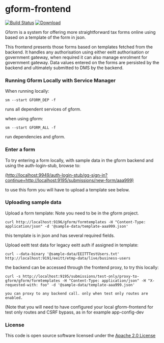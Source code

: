 # gform-frontend

[![Build Status](https://travis-ci.org/hmrc/gform-frontend.svg)](https://travis-ci.org/hmrc/gform-frontend) [ ![Download](https://api.bintray.com/packages/hmrc/releases/gform-frontend/images/download.svg) ](https://bintray.com/hmrc/releases/gform-frontend/_latestVersion)

Gform is a system for offering more straightforward tax forms online using based on a template of the form in json.
 
This frontend presents those forms based on templates fetched from the backend.  It handles any authorisation using 
either eeitt authorisation or government gateway, when required it can also manage enrolment for government gateway.
Data values entered on the forms are persisted by the backend and ultimately submitted to DMS by the backend.

### Running Gform Locally with Service Manager

When running locally: 
 
    sm --start GFORM_DEP -f
    
runs all dependent services of gform. 

when using gform: 
    
    sm --start GFORM_ALL -f
    
run dependencies and gform.

### Enter a form

To try entering a form locally, with sample data in the gform backend and using the auth-login-stub, browse to:

[(http://localhost:9949/auth-login-stub/gg-sign-in?continue=http://localhost:9195/submissions/new-form/aaa999)](http://localhost:9949/auth-login-stub/gg-sign-in?continue=http://localhost:9195/submissions/new-form/aaa999)

to use this form you will have to upload a template see below. 

### Uploading sample data

Upload a form template:
Note you need to be in the gform project.

    curl http://localhost:9196/gform/formtemplates -H "Content-Type: application/json" -d '@sample-data/template-aaa999.json'

this template is in json and has several required fields. 

Upload eeitt test data for legacy eeitt auth if assigned in template: 
    
    curl --data-binary '@sample-data/EEITTTestUsers.txt' http://localhost:9191/eeitt/etmp-data/live/business-users
        
 the backend can be accessed through the frontend proxy, to try this locally:

    curl -s http://localhost:9195/submissions/test-only/proxy-to-gform/gform/formtemplates -H "Content-Type: application/json" -H "X-requested-with: foo" -d '@sample-data/template-aaa999.json'
    
    you can proxy to any backend call. only when test only routes are enabled.
    
(Note that you will need to have configured your local gform-frontend for test only routes and CSRF bypass, as in for example app-config-dev

### License

This code is open source software licensed under the [Apache 2.0 License]("http://www.apache.org/licenses/LICENSE-2.0.html")
